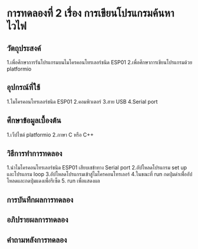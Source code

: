 # การทดลองที่ 2 เรื่อง การเขียนโปรแกรมค้นหาไวไฟ

## วัตถุประสงค์
1.เพื่อศึกษาการรันโปรแกรมบนไมโครคอนโทรเลอร์ชนิด ESP01 
2.เพื่อศึกษาการเขียนโปรแกรมด้วย platformio

## อุปกรณ์ที่ใช้
1.ไมโครคอนโทรเลอร์ชนิด ESP01
2.คอมพิวเตอร์
3.สาย USB
4.Serial port

## ศึกษาข้อมูลเบื้องต้น
1.เว็ปไซต์ platformio
2.ภาษา C หรือ C++

## วิธีการทำการทดลอง 
1.นำไมโครคอนโทรเลอร์ชนิด ESP01 เสียบเชข้าทาง Serial port
2.อัปโหลดโปรแกรม set up และโปรแกรม loop
3.อัปโหลดโปรแกรมเข้าสู่ไมโครคอนโทรเลอร์
4.ในขณะที่ run กดปุ่มดำเพื่่ออัปโหลดและกดปุ่มแดงเพื่อรีเซ็ต
5. run เพื่อแสดงผล

## การบันทึกผลการทดลอง 
  
## อภิปรายผลการทดลอง 
 
  
## คำถามหลังการทดลอง 
